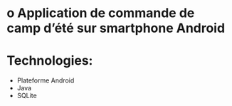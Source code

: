 # o	Application de commande de camp d’été sur smartphone Android

# Technologies:
- Plateforme Android
- Java
- SQLite

